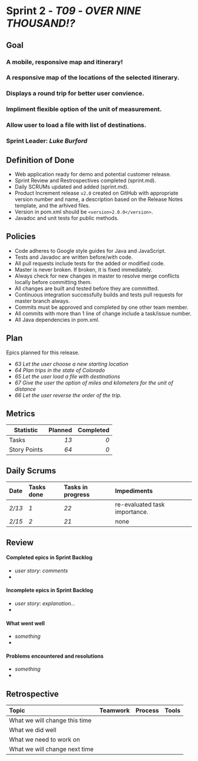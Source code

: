 # Sprint 2 - *T09* - *OVER NINE THOUSAND!?*

## Goal

### A mobile, responsive map and itinerary!
### A responsive map of the locations of the selected itinerary.
### Displays a round trip for better user convience.
### Impliment flexible option of the unit of measurement.
### Allow user to load a file with list of destinations.

### Sprint Leader: *Luke Burford*

## Definition of Done

* Web application ready for demo and potential customer release.
* Sprint Review and Restrospectives completed (sprint.md).
* Daily SCRUMs updated and added (sprint.md).
* Product Increment release `v2.0` created on GitHub with appropriate version number and name, a description based on the Release Notes template, and the arhived files.
* Version in pom.xml should be `<version>2.0.0</version>`.
* Javadoc and unit tests for public methods.

## Policies

* Code adheres to Google style guides for Java and JavaScript.
* Tests and Javadoc are written before/with code.  
* All pull requests include tests for the added or modified code.
* Master is never broken.  If broken, it is fixed immediately.
* Always check for new changes in master to resolve merge conflicts locally before committing them.
* All changes are built and tested before they are committed.
* Continuous integration successfully builds and tests pull requests for master branch always.
* Commits must be approved and completed by one other team member.
* All commits with more than 1 line of change include a task/issue number.
* All Java dependencies in pom.xml.

## Plan

Epics planned for this release.

* *63 Let the user choose a new starting location*
* *64 Plan trips in the state of Colorado*
* *65 Let the user load a file with destinations*
* *67 Give the user the option of miles and kilometers for the unit of distance*
* *66 Let the user reverse the order of the trip.*

## Metrics

Statistic | Planned | Completed
--- | ---: | ---:
Tasks |  *13* | *0* 
Story Points |  *64* | *0* 

## Daily Scrums

Date | Tasks done  | Tasks in progress | Impediments 
:--- | :--- | :--- | :--- 
*2/13* | *1* | *22* | re-evaluated task importance.
*2/15* | *2* | *21* | none
 

## Review

#### Completed epics in Sprint Backlog 
* *user story*:  *comments*
* 

#### Incomplete epics in Sprint Backlog 
* *user story*: *explanation...*
*

#### What went well
* *something*
*

#### Problems encountered and resolutions
* *something*
*

## Retrospective

Topic | Teamwork | Process | Tools
:--- | :--- | :--- | :---
What we will change this time |  |  | 
What we did well |  |  | 
What we need to work on |  |  |
What we will change next time |  |  | 
